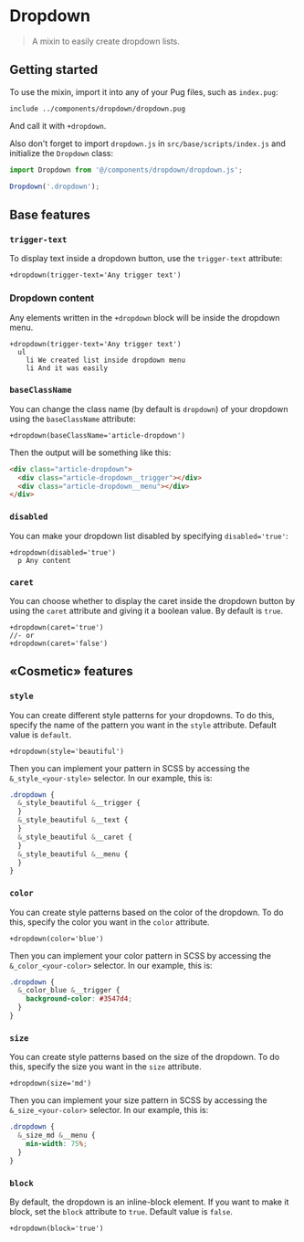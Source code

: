 # Dropdown

> A mixin to easily create dropdown lists.

## Getting started

To use the mixin, import it into any of your Pug files, such as `index.pug`:

```pug
include ../components/dropdown/dropdown.pug
```

And call it with `+dropdown`.

Also don't forget to import `dropdown.js` in `src/base/scripts/index.js` and initialize the `Dropdown` class:

```js
import Dropdown from '@/components/dropdown/dropdown.js';

Dropdown('.dropdown');
```

## Base features

### `trigger-text`

To display text inside a dropdown button, use the `trigger-text` attribute:

```pug
+dropdown(trigger-text='Any trigger text')
```

### Dropdown content

Any elements written in the `+dropdown` block will be inside the dropdown menu.

```pug
+dropdown(trigger-text='Any trigger text')
  ul
    li We created list inside dropdown menu
    li And it was easily
```

### `baseClassName`

You can change the class name (by default is `dropdown`) of your dropdown using the `baseClassName` attribute:

```pug
+dropdown(baseClassName='article-dropdown')
```

Then the output will be something like this:

```html
<div class="article-dropdown">
  <div class="article-dropdown__trigger"></div>
  <div class="article-dropdown__menu"></div>
</div>
```

### `disabled`

You can make your dropdown list disabled by specifying `disabled='true'`:

```pug
+dropdown(disabled='true')
  p Any content
```

### `caret`

You can choose whether to display the caret inside the dropdown button by using the `caret` attribute and giving it a boolean value. By default is `true`.

```pug
+dropdown(caret='true')
//- or
+dropdown(caret='false')
```

## «Cosmetic» features

### `style`

You can create different style patterns for your dropdowns. To do this, specify the name of the pattern you want in the `style` attribute. Default value is `default`.

```pug
+dropdown(style='beautiful')
```

Then you can implement your pattern in SCSS by accessing the `&_style_<your-style>` selector. In our example, this is:

```scss
.dropdown {
  &_style_beautiful &__trigger {
  }
  &_style_beautiful &__text {
  }
  &_style_beautiful &__caret {
  }
  &_style_beautiful &__menu {
  }
}
```

### `color`

You can create style patterns based on the color of the dropdown. To do this, specify the color you want in the `color` attribute.

```pug
+dropdown(color='blue')
```

Then you can implement your color pattern in SCSS by accessing the `&_color_<your-color>` selector. In our example, this is:

```scss
.dropdown {
  &_color_blue &__trigger {
    background-color: #3547d4;
  }
}
```

### `size`

You can create style patterns based on the size of the dropdown. To do this, specify the size you want in the `size` attribute.

```pug
+dropdown(size='md')
```

Then you can implement your size pattern in SCSS by accessing the `&_size_<your-color>` selector. In our example, this is:

```scss
.dropdown {
  &_size_md &__menu {
    min-width: 75%;
  }
}
```

### `block`

By default, the dropdown is an inline-block element. If you want to make it block, set the `block` attribute to `true`. Default value is `false`.

```pug
+dropdown(block='true')
```
